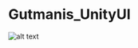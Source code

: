 # Gutmanis_UnityUI
![alt text]([https://github.com/[username]/[reponame]/blob/[branch]/image.jpg?raw=true](https://w0.peakpx.com/wallpaper/1004/779/HD-wallpaper-video-game-ultimate-pirates-pirate-ship.jpg))
